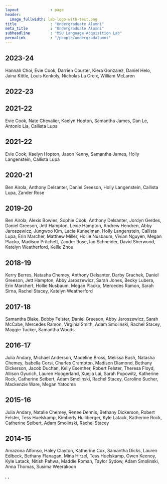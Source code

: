```yaml
---
layout              : page
header:
  image_fullwidth: lab-logo-with-text.png
title               : "Undergraduate Alumni"
meta_title          : "Undergraduate Alumni"
subheadline         : "MSU Language Acquisition Lab"
permalink           : "/people/undergradalumni"
---
```


## 2023-24

Hannah Choi, Evie Cook, Darrien Courter, Kiera Gonzalez, Daniel Helo, Jaina Kittle, Louis Konkoly, Nicholas La Croix, William McLaren

## 2022-23

## 2021-22

Evie Cook, Nate Chevalier, Kaelyn Hopton, Samantha James, Dan Le, Antonio Lia, Callista Lupa

## 2021-22

Evie Cook, Kaelyn Hopton, Jason Kenny, Samantha James, Holly Langenstein, Callista Lupa

## 2020-21

Ben Airola, Anthony Delsanter, Daniel Greeson, Holly Langenstein, Callista Lupa, Zander Rose

## 2019-20

Ben Airola, Alexis Bowles, Sophie Cook, Anthony Delsanter, Jordyn Gerdes, Daniel Greeson, Jett Hampton, Lexie Hampton, Andrew Hendren, Abby Jaroszewicz, Jungwoo Kim, Lacie Kunselman, Holly Langenstein, Callista Lupa, Erin Marcher, Matthew Miller,  Hollie Nusbaum, Vivian Nguyen, Megan Placko, Madison Pritchett, Zander Rose, Ian Schneider, David Sherwood, Katelyn Weatherford, Kellie Zhou

## 2018-19

Kerry Berres, Natasha Chemey, Anthony Delsanter, Darby Grachek, Daniel Greeson,  Jett Hampton, Abby Jaroszewicz, Sarah Jones, Becky Lubera, Erin Marchert, Hollie Nusbaum, Megan Placko, Mercedes Ramon, Sarah Sirna, Rachel Stacey, Katelyn Weatherford

## 2017-18

Samantha Blake, Bobby Felster, Daniel Greeson, Abby Jaroszewicz, Sarah McCabe, Mercedes Ramon, Virginia Smith, Adam Smolinski, Rachel Stacey, Maggie Tucker,  Samantha Woods

## 2016-17

Julia Andary, Michael Anderson, Madeline Bross, Melissa Bush, Natasha Chemey, Isabella Corsi, Charles Crampton,  Madison Diamond, Bethany Dickerson, Jacob Duchan, Kelly Esenther, Robert Felster, Theresa Floyd, Allison Gyurich,  Lauren Hoogerland, Xuejia Lai,  Sarah Popowitz, Katherine Rock, Catherine Seibert, Adam Smolinski, Rachel Stacey, Caroline Sucher, Mackenzie Ware, Megan Yatooma

## 2015-16

Julia Andary, Natalie Chemey, Renee Dennis, Bethany Dickerson,  Robert Felster, Tess Huelskamp, Kimberly Hulliberger, Kyle Latack, Katherine Rock, Catherine Seibert, Adam Smolinski, Rachel Stacey

## 2014-15

Amazona Alfonso, Haley Clayton, Katherine Cox, Samantha Dicks, Lauren Edlbeck, Bethany Flanagan, Mina Hirzel, Tess Huelskamp, Owen Keenoy, Kyle Latack, Nitish Pahwa, Maddie Roman, Taylor Sydow, Adam Smolinski, Anna Thomas, Susima Weerakoon

 
  , , 
 
 



